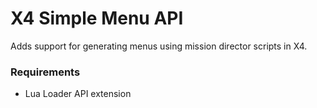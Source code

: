 # X4 Simple Menu API

Adds support for generating menus using mission director scripts in X4.


### Requirements

* Lua Loader API extension


  